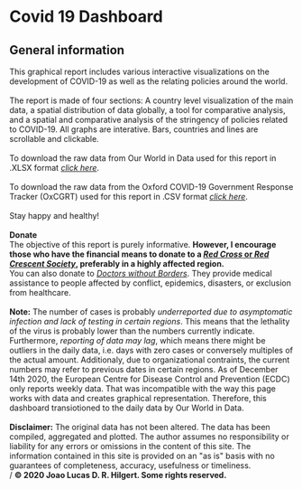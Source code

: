 # Covid 19 Dashboard

## General information
This graphical report includes various interactive visualizations on the development of COVID-19 as well as the relating policies around the world.<br/> 
<br/>
The report is made of four sections: A country level visualization of the main data, a spatial distribution of data globally, a tool for comparative analysis, and a spatial and comparative analysis of the stringency of policies related to COVID-19. All graphs are interative. Bars, countries and lines are scrollable and clickable.<br/>
<br/>
To download the raw data from Our World in Data used for this report in .XLSX format <a href="https://covid.ourworldindata.org/data/owid-covid-data.xlsx"><i>click here</i></a>.<br/> 
<br/>
To download the raw data from the Oxford COVID-19 Government Response Tracker (OxCGRT) used for this report in .CSV format <a href="https://raw.githubusercontent.com/OxCGRT/covid-policy-tracker/master/data/OxCGRT_latest.csv"><i>click here</i></a>.<br/> 
<br/>
Stay happy and healthy!<br/>
<br/>
<b>Donate</b><br/>
The objective of this report is purely informative. <b>However, I encourage those who have the financial means to donate to a 
<a href="https://www.ifrc.org/en/what-we-do/where-we-work/"><i>Red Cross</i> or <i>Red Crescent Society</i></a>, preferably in a highly affected region.</b> <br/>
You can also donate to <a href="https://www.msf.org/donate"><i>Doctors without Borders</i></a>. They provide medical assistance to people affected by conflict, epidemics, disasters, or exclusion from healthcare. 
<br/>
<br/>
<b>Note:</b> The number of cases is probably <i>underreported due to asymptomatic infection and lack of testing in certain regions</i>. This means that the lethality of the virus is probably lower than the numbers currently indicate. Furthermore, <i>reporting of data may lag</i>, which means there might be outliers in the daily data, i.e. days with zero cases or conversely multiples of the actual amount. Additionaly, due to organizational contraints, the current numbers may refer to previous dates in certain regions. As of December 14th 2020, the European Centre for Disease Control and Prevention (ECDC) only reports weekly data. That was incompatible with the way this page works with data and creates graphical representation. Therefore, this dashboard transiotioned to the daily data by Our World in Data.
<br/>
<br/>
<b>Disclaimer:</b> The original data has not been altered. The data has been compiled, aggregated and plotted. The author assumes no responsibility or liability for any errors or omissions in the content of this site. The information contained in this site is provided on an "as is" basis with no guarantees of completeness, accuracy, usefulness or timeliness.
 <br>/
**© 2020 Joao Lucas D. R. Hilgert. Some rights reserved.**